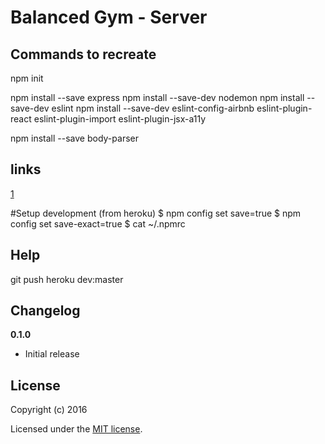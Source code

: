 # Balanced Gym - Server



## Commands to recreate 
npm init

npm install --save express
npm install --save-dev nodemon
npm install --save-dev eslint
npm install --save-dev eslint-config-airbnb eslint-plugin-react eslint-plugin-import eslint-plugin-jsx-a11y 



npm install --save body-parser


## links
[1](https://medium.com/@StevenLeiva1/configuring-eslint-on-a-nodejs-app-92903cb21038)

#Setup development
(from heroku)
$ npm config set save=true
$ npm config set save-exact=true
$ cat ~/.npmrc 

## Help
git push heroku dev:master
## Changelog

__0.1.0__

- Initial release

## License

Copyright (c) 2016

Licensed under the [MIT license](LICENSE).
